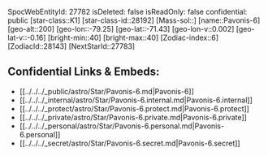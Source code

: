 ﻿---
location: [-71.43,-79.25,200]
type: Station
tags:
- astro/Star

---
SpocWebEntityId: 27782
isDeleted: false
isReadOnly: false
confidential: public
[star-class::K1]
[star-class-id::28192]
[Mass-sol::]
[name::Pavonis-6]
[geo-alt::200]
[geo-lon::-79.25]
[geo-lat::-71.43]
[geo-lon-v::0.002]
[geo-lat-v::-0.16]
[bright-min::40]
[bright-max::40]
[Zodiac-index::6]
[ZodiacId::28143]
[NextStarId::27783]



## Confidential Links & Embeds: 
- [[../../../_public/astro/Star/Pavonis-6.md|Pavonis-6]] 
- [[../../../_internal/astro/Star/Pavonis-6.internal.md|Pavonis-6.internal]] 
- [[../../../_protect/astro/Star/Pavonis-6.protect.md|Pavonis-6.protect]] 
- [[../../../_private/astro/Star/Pavonis-6.private.md|Pavonis-6.private]] 
- [[../../../_personal/astro/Star/Pavonis-6.personal.md|Pavonis-6.personal]] 
- [[../../../_secret/astro/Star/Pavonis-6.secret.md|Pavonis-6.secret]] 
